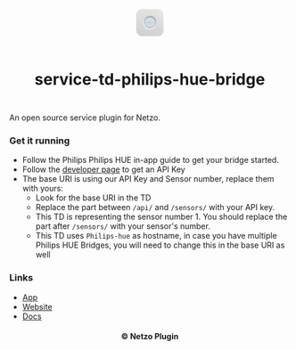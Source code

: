 <div align="center">
  <a href="https://netzo.io" target="_blank" >
    <img height="50" src="https://raw.githubusercontent.com/netzoio/netzo/main/plugins/services/service-td-philips-hue-bridge/src/assets/icon.png" style="margin: 12px 0px" />
  </a>

  <h1 style="padding: 6px 0px 24px 0px">service-td-philips-hue-bridge</h1>
</div>

An open source service plugin for Netzo.

### Get it running

- Follow the Philips Philips HUE in-app guide to get your bridge started.
- Follow the [developer page](https://developers.meethue.com/develop/get-started-2/) to get an API Key
- The base URI is using our API Key and Sensor number, replace them with yours:
  - Look for the base URI in the TD
  - Replace the part between `/api/` and `/sensors/` with your API key.
  - This TD is representing the sensor number 1. You should replace the part after `/sensors/` with your sensor's number.
  - This TD uses `Philips-hue` as hostname, in case you have multiple Philips HUE Bridges, you will need to change this in the base URI as well

### Links

- [App](https://app.netzo.io)
- [Website](https://netzo.io)
- [Docs](https://netzo.io/docs/introduction)

<div align="center">
  <h4>© Netzo Plugin</h4>
</div>
